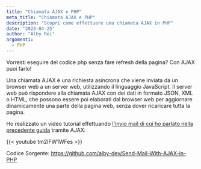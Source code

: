 ```yaml
---
title: "Chiamata AJAX e PHP"
meta_title: "Chiamata AJAX e PHP"
description: "Scopri come effettuare una chiamata AJAX in PHP"
date: "2023-04-25"
author: "Alby Rei"
argomenti:
  - PHP
---
```


Vorresti eseguire del codice php senza fare refresh della pagina? Con AJAX puoi farlo!

Una chiamata AJAX è una richiesta asincrona che viene inviata da un browser web a un server web, utilizzando il linguaggio JavaScript. Il server web può rispondere alla chiamata AJAX con dei dati in formato JSON, XML o HTML, che possono essere poi elaborati dal browser web per aggiornare dinamicamente una parte della pagina web, senza dover ricaricare tutta la pagina.

Ho realizzato un video tutorial effettuando [l'invio mail di cui ho parlato nella precedente guida](/guide/inviare-mail-in-php/) tramite AJAX:

{{< youtube tm2IFW1WFes >}}

Codice Sorgente: https://github.com/alby-dev/Send-Mail-With-AJAX-in-PHP

